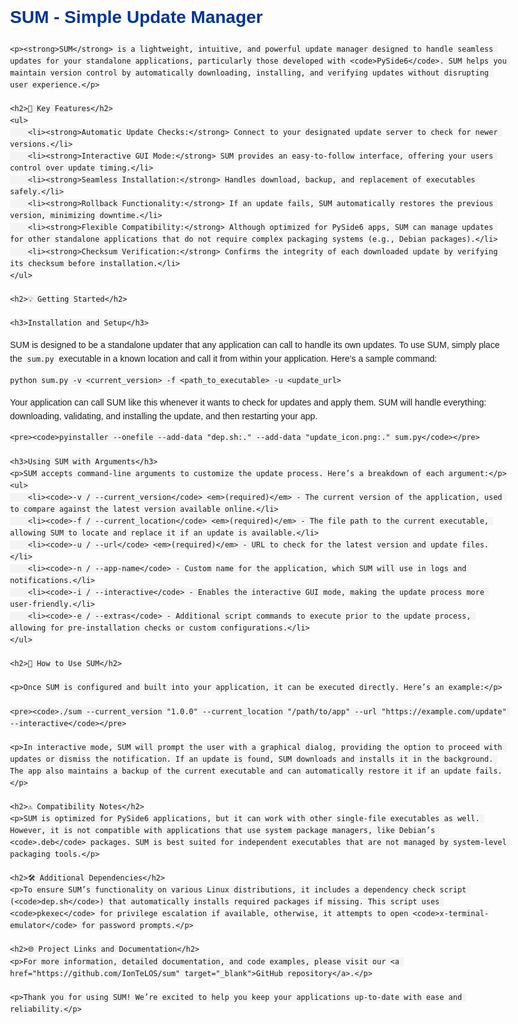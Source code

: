 <!DOCTYPE html>
<html lang="en">
<head>
    <meta charset="UTF-8">
    <title>SUM - Simple Update Manager</title>
    <style>
        body {
            font-family: Arial, sans-serif;
            max-width: 800px;
            margin: auto;
            line-height: 1.6;
        }
        h1, h2, h3 {
            color: #003399;
        }
        code {
            background-color: #f4f4f4;
            padding: 2px 4px;
            border-radius: 3px;
        }
        a {
            color: #0066cc;
            text-decoration: none;
        }
        a:hover {
            text-decoration: underline;
        }
        ul {
            padding-left: 20px;
        }
    </style>
</head>
<body>
    <h1>SUM - Simple Update Manager</h1>

    <p><strong>SUM</strong> is a lightweight, intuitive, and powerful update manager designed to handle seamless updates for your standalone applications, particularly those developed with <code>PySide6</code>. SUM helps you maintain version control by automatically downloading, installing, and verifying updates without disrupting user experience.</p>

    <h2>🎯 Key Features</h2>
    <ul>
        <li><strong>Automatic Update Checks:</strong> Connect to your designated update server to check for newer versions.</li>
        <li><strong>Interactive GUI Mode:</strong> SUM provides an easy-to-follow interface, offering your users control over update timing.</li>
        <li><strong>Seamless Installation:</strong> Handles download, backup, and replacement of executables safely.</li>
        <li><strong>Rollback Functionality:</strong> If an update fails, SUM automatically restores the previous version, minimizing downtime.</li>
        <li><strong>Flexible Compatibility:</strong> Although optimized for PySide6 apps, SUM can manage updates for other standalone applications that do not require complex packaging systems (e.g., Debian packages).</li>
        <li><strong>Checksum Verification:</strong> Confirms the integrity of each downloaded update by verifying its checksum before installation.</li>
    </ul>

    <h2>💡 Getting Started</h2>

    <h3>Installation and Setup</h3>

<p>SUM is designed to be a standalone updater that any application can call to handle its own updates. To use SUM, simply place the <code>sum.py</code> executable in a known location and call it from within your application. Here's a sample command:</p>

<pre><code>python sum.py -v &lt;current_version&gt; -f &lt;path_to_executable&gt; -u &lt;update_url&gt;</code></pre>

<p>Your application can call SUM like this whenever it wants to check for updates and apply them. SUM will handle everything: downloading, validating, and installing the update, and then restarting your app.</p>


    <pre><code>pyinstaller --onefile --add-data "dep.sh:." --add-data "update_icon.png:." sum.py</code></pre>

    <h3>Using SUM with Arguments</h3>
    <p>SUM accepts command-line arguments to customize the update process. Here’s a breakdown of each argument:</p>
    <ul>
        <li><code>-v / --current_version</code> <em>(required)</em> - The current version of the application, used to compare against the latest version available online.</li>
        <li><code>-f / --current_location</code> <em>(required)</em> - The file path to the current executable, allowing SUM to locate and replace it if an update is available.</li>
        <li><code>-u / --url</code> <em>(required)</em> - URL to check for the latest version and update files.</li>
        <li><code>-n / --app-name</code> - Custom name for the application, which SUM will use in logs and notifications.</li>
        <li><code>-i / --interactive</code> - Enables the interactive GUI mode, making the update process more user-friendly.</li>
        <li><code>-e / --extras</code> - Additional script commands to execute prior to the update process, allowing for pre-installation checks or custom configurations.</li>
    </ul>

    <h2>🚀 How to Use SUM</h2>

    <p>Once SUM is configured and built into your application, it can be executed directly. Here’s an example:</p>

    <pre><code>./sum --current_version "1.0.0" --current_location "/path/to/app" --url "https://example.com/update" --interactive</code></pre>

    <p>In interactive mode, SUM will prompt the user with a graphical dialog, providing the option to proceed with updates or dismiss the notification. If an update is found, SUM downloads and installs it in the background. The app also maintains a backup of the current executable and can automatically restore it if an update fails.</p>

    <h2>⚠️ Compatibility Notes</h2>
    <p>SUM is optimized for PySide6 applications, but it can work with other single-file executables as well. However, it is not compatible with applications that use system package managers, like Debian’s <code>.deb</code> packages. SUM is best suited for independent executables that are not managed by system-level packaging tools.</p>

    <h2>🛠 Additional Dependencies</h2>
    <p>To ensure SUM’s functionality on various Linux distributions, it includes a dependency check script (<code>dep.sh</code>) that automatically installs required packages if missing. This script uses <code>pkexec</code> for privilege escalation if available, otherwise, it attempts to open <code>x-terminal-emulator</code> for password prompts.</p>

    <h2>🌐 Project Links and Documentation</h2>
    <p>For more information, detailed documentation, and code examples, please visit our <a href="https://github.com/IonTeLOS/sum" target="_blank">GitHub repository</a>.</p>

    <p>Thank you for using SUM! We’re excited to help you keep your applications up-to-date with ease and reliability.</p>
</body>
</html>
